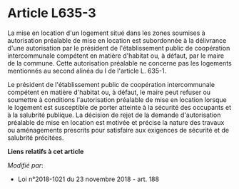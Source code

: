 # Article L635-3

La mise en location d'un logement situé dans les zones soumises à autorisation préalable de mise en location est subordonnée
à la délivrance d'une autorisation par le président de l'établissement public de coopération intercommunale compétent en
matière d'habitat ou, à défaut, par le maire de la commune. Cette autorisation préalable ne concerne pas les logements
mentionnés au second alinéa du I de l'article L. 635-1.

Le président de l'établissement public de coopération intercommunale compétent en matière d'habitat ou, à défaut, le maire
peut refuser ou soumettre à conditions l'autorisation préalable de mise en location lorsque le logement est susceptible de
porter atteinte à la sécurité des occupants et à la salubrité publique. La décision de rejet de la demande d'autorisation
préalable de mise en location est motivée et précise la nature des travaux ou aménagements prescrits pour satisfaire aux
exigences de sécurité et de salubrité précitées.

**Liens relatifs à cet article**

_Modifié par_:

  - Loi n°2018-1021 du 23 novembre 2018 - art. 188
